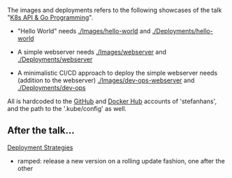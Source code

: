 The images and deployments refers to the following showcases of the talk "[K8s API & Go Programming](http://go-talks.appspot.com/github.com/stefanhans/go-present/slides/Kubernetes/IntroductionIntoClient-Go.slide#1)".

- "Hello World" needs [./Images/hello-world](Images/hello-world) and [./Deployments/hello-world](Deployments/hello-world)


- A simple webserver needs [./Images/webserver](Images/webserver) and [./Deployments/webserver](Deployments/webserver)


- A minimalistic CI/CD approach to deploy the simple webserver needs (addition to the webserver) [./Images/dev-ops-webserver](Images/test-webserver) and [./Deployments/dev-ops](Deployments/dev-ops)

All is hardcoded to the [GitHub](https://github.com/stefanhans) and [Docker Hub](https://hub.docker.com/search/?isAutomated=0&isOfficial=0&page=1&pullCount=0&q=stefanhans&starCount=0) accounts of 'stefanhans', and the path to the '.kube/config' as well.

## After the talk...

[Deployment Strategies](https://github.com/ContainerSolutions/k8s-deployment-strategies)

- ramped: release a new version on a rolling update fashion, one after the other
